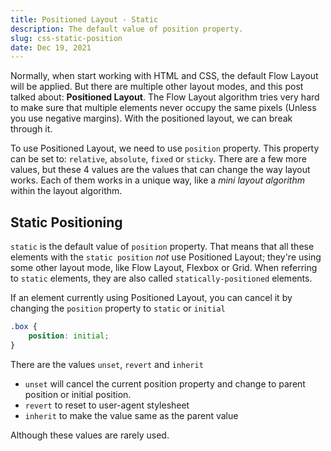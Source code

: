 ```yaml
---
title: Positioned Layout - Static
description: The default value of position property.
slug: css-static-position
date: Dec 19, 2021
---
```


Normally, when start working with HTML and CSS, the default Flow Layout will be applied.
But there are multiple other layout modes, and this post talked about: **Positioned Layout**.
The Flow Layout algorithm tries very hard to make sure that multiple elements never occupy the same pixels (Unless you use negative margins).
With the positioned layout, we can break through it.

To use Positioned Layout, we need to use `position` property. This property can be set to: `relative`, `absolute`, `fixed` or `sticky`. There are a few more values, but these 4 values are the values that can change the way layout works.
Each of them works in a unique way, like a _mini layout algorithm_ within the layout algorithm.

## Static Positioning
`static` is the default value of `position` property.
That means that all these elements with the `static position` _not_ use Positioned Layout; they're using some other layout mode, like Flow Layout, Flexbox or Grid.
When referring to `static` elements, they are also called `statically-positioned` elements.

If an element currently using Positioned Layout, you can cancel it by changing the `position` property to `static` or `initial`

```css highlight=2
.box {
    position: initial;
}
```

There are the values `unset`, `revert` and `inherit`
- `unset` will cancel the current position property and change to parent position or initial position.
- `revert` to reset to user-agent stylesheet
- `inherit` to make the value same as the parent value

Although these values are rarely used.
